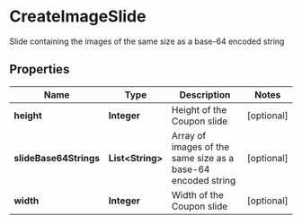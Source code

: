 

# CreateImageSlide

Slide containing the images of the same size as a base-64 encoded string

## Properties

| Name | Type | Description | Notes |
|------------ | ------------- | ------------- | -------------|
|**height** | **Integer** | Height of the Coupon slide |  [optional] |
|**slideBase64Strings** | **List&lt;String&gt;** | Array of images of the same size as a base-64 encoded string |  [optional] |
|**width** | **Integer** | Width of the Coupon slide |  [optional] |



